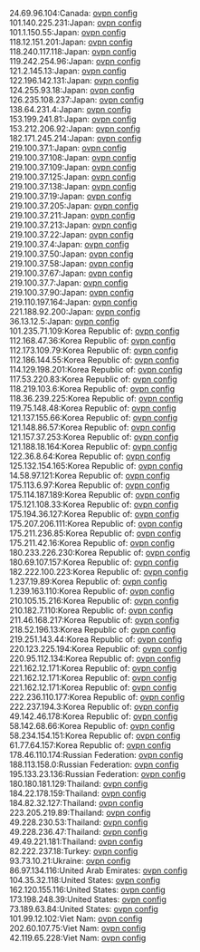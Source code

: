 24.69.96.104:Canada: [ovpn config](vpn/24_69_96_104.ovpn)  
101.140.225.231:Japan: [ovpn config](vpn/101_140_225_231.ovpn)  
101.1.150.55:Japan: [ovpn config](vpn/101_1_150_55.ovpn)  
118.12.151.201:Japan: [ovpn config](vpn/118_12_151_201.ovpn)  
118.240.117.118:Japan: [ovpn config](vpn/118_240_117_118.ovpn)  
119.242.254.96:Japan: [ovpn config](vpn/119_242_254_96.ovpn)  
121.2.145.13:Japan: [ovpn config](vpn/121_2_145_13.ovpn)  
122.196.142.131:Japan: [ovpn config](vpn/122_196_142_131.ovpn)  
124.255.93.18:Japan: [ovpn config](vpn/124_255_93_18.ovpn)  
126.235.108.237:Japan: [ovpn config](vpn/126_235_108_237.ovpn)  
138.64.231.4:Japan: [ovpn config](vpn/138_64_231_4.ovpn)  
153.199.241.81:Japan: [ovpn config](vpn/153_199_241_81.ovpn)  
153.212.206.92:Japan: [ovpn config](vpn/153_212_206_92.ovpn)  
182.171.245.214:Japan: [ovpn config](vpn/182_171_245_214.ovpn)  
219.100.37.1:Japan: [ovpn config](vpn/219_100_37_1.ovpn)  
219.100.37.108:Japan: [ovpn config](vpn/219_100_37_108.ovpn)  
219.100.37.109:Japan: [ovpn config](vpn/219_100_37_109.ovpn)  
219.100.37.125:Japan: [ovpn config](vpn/219_100_37_125.ovpn)  
219.100.37.138:Japan: [ovpn config](vpn/219_100_37_138.ovpn)  
219.100.37.19:Japan: [ovpn config](vpn/219_100_37_19.ovpn)  
219.100.37.205:Japan: [ovpn config](vpn/219_100_37_205.ovpn)  
219.100.37.211:Japan: [ovpn config](vpn/219_100_37_211.ovpn)  
219.100.37.213:Japan: [ovpn config](vpn/219_100_37_213.ovpn)  
219.100.37.22:Japan: [ovpn config](vpn/219_100_37_22.ovpn)  
219.100.37.4:Japan: [ovpn config](vpn/219_100_37_4.ovpn)  
219.100.37.50:Japan: [ovpn config](vpn/219_100_37_50.ovpn)  
219.100.37.58:Japan: [ovpn config](vpn/219_100_37_58.ovpn)  
219.100.37.67:Japan: [ovpn config](vpn/219_100_37_67.ovpn)  
219.100.37.7:Japan: [ovpn config](vpn/219_100_37_7.ovpn)  
219.100.37.90:Japan: [ovpn config](vpn/219_100_37_90.ovpn)  
219.110.197.164:Japan: [ovpn config](vpn/219_110_197_164.ovpn)  
221.188.92.200:Japan: [ovpn config](vpn/221_188_92_200.ovpn)  
36.13.12.5:Japan: [ovpn config](vpn/36_13_12_5.ovpn)  
101.235.71.109:Korea Republic of: [ovpn config](vpn/101_235_71_109.ovpn)  
112.168.47.36:Korea Republic of: [ovpn config](vpn/112_168_47_36.ovpn)  
112.173.109.79:Korea Republic of: [ovpn config](vpn/112_173_109_79.ovpn)  
112.186.144.55:Korea Republic of: [ovpn config](vpn/112_186_144_55.ovpn)  
114.129.198.201:Korea Republic of: [ovpn config](vpn/114_129_198_201.ovpn)  
117.53.220.83:Korea Republic of: [ovpn config](vpn/117_53_220_83.ovpn)  
118.219.103.6:Korea Republic of: [ovpn config](vpn/118_219_103_6.ovpn)  
118.36.239.225:Korea Republic of: [ovpn config](vpn/118_36_239_225.ovpn)  
119.75.148.48:Korea Republic of: [ovpn config](vpn/119_75_148_48.ovpn)  
121.137.155.66:Korea Republic of: [ovpn config](vpn/121_137_155_66.ovpn)  
121.148.86.57:Korea Republic of: [ovpn config](vpn/121_148_86_57.ovpn)  
121.157.37.253:Korea Republic of: [ovpn config](vpn/121_157_37_253.ovpn)  
121.188.18.164:Korea Republic of: [ovpn config](vpn/121_188_18_164.ovpn)  
122.36.8.64:Korea Republic of: [ovpn config](vpn/122_36_8_64.ovpn)  
125.132.154.165:Korea Republic of: [ovpn config](vpn/125_132_154_165.ovpn)  
14.58.97.121:Korea Republic of: [ovpn config](vpn/14_58_97_121.ovpn)  
175.113.6.97:Korea Republic of: [ovpn config](vpn/175_113_6_97.ovpn)  
175.114.187.189:Korea Republic of: [ovpn config](vpn/175_114_187_189.ovpn)  
175.121.108.33:Korea Republic of: [ovpn config](vpn/175_121_108_33.ovpn)  
175.194.36.127:Korea Republic of: [ovpn config](vpn/175_194_36_127.ovpn)  
175.207.206.111:Korea Republic of: [ovpn config](vpn/175_207_206_111.ovpn)  
175.211.236.85:Korea Republic of: [ovpn config](vpn/175_211_236_85.ovpn)  
175.211.42.16:Korea Republic of: [ovpn config](vpn/175_211_42_16.ovpn)  
180.233.226.230:Korea Republic of: [ovpn config](vpn/180_233_226_230.ovpn)  
180.69.107.157:Korea Republic of: [ovpn config](vpn/180_69_107_157.ovpn)  
182.222.100.223:Korea Republic of: [ovpn config](vpn/182_222_100_223.ovpn)  
1.237.19.89:Korea Republic of: [ovpn config](vpn/1_237_19_89.ovpn)  
1.239.163.110:Korea Republic of: [ovpn config](vpn/1_239_163_110.ovpn)  
210.105.15.216:Korea Republic of: [ovpn config](vpn/210_105_15_216.ovpn)  
210.182.7.110:Korea Republic of: [ovpn config](vpn/210_182_7_110.ovpn)  
211.46.168.217:Korea Republic of: [ovpn config](vpn/211_46_168_217.ovpn)  
218.52.196.13:Korea Republic of: [ovpn config](vpn/218_52_196_13.ovpn)  
219.251.143.44:Korea Republic of: [ovpn config](vpn/219_251_143_44.ovpn)  
220.123.225.194:Korea Republic of: [ovpn config](vpn/220_123_225_194.ovpn)  
220.95.112.134:Korea Republic of: [ovpn config](vpn/220_95_112_134.ovpn)  
221.162.12.171:Korea Republic of: [ovpn config](vpn/221_162_12_171.ovpn)  
221.162.12.171:Korea Republic of: [ovpn config](vpn/221_162_12_171.ovpn)  
221.162.12.171:Korea Republic of: [ovpn config](vpn/221_162_12_171.ovpn)  
222.236.110.177:Korea Republic of: [ovpn config](vpn/222_236_110_177.ovpn)  
222.237.194.3:Korea Republic of: [ovpn config](vpn/222_237_194_3.ovpn)  
49.142.46.178:Korea Republic of: [ovpn config](vpn/49_142_46_178.ovpn)  
58.142.68.66:Korea Republic of: [ovpn config](vpn/58_142_68_66.ovpn)  
58.234.154.151:Korea Republic of: [ovpn config](vpn/58_234_154_151.ovpn)  
61.77.64.157:Korea Republic of: [ovpn config](vpn/61_77_64_157.ovpn)  
178.46.110.174:Russian Federation: [ovpn config](vpn/178_46_110_174.ovpn)  
188.113.158.0:Russian Federation: [ovpn config](vpn/188_113_158_0.ovpn)  
195.133.23.136:Russian Federation: [ovpn config](vpn/195_133_23_136.ovpn)  
180.180.181.129:Thailand: [ovpn config](vpn/180_180_181_129.ovpn)  
184.22.178.159:Thailand: [ovpn config](vpn/184_22_178_159.ovpn)  
184.82.32.127:Thailand: [ovpn config](vpn/184_82_32_127.ovpn)  
223.205.219.89:Thailand: [ovpn config](vpn/223_205_219_89.ovpn)  
49.228.230.53:Thailand: [ovpn config](vpn/49_228_230_53.ovpn)  
49.228.236.47:Thailand: [ovpn config](vpn/49_228_236_47.ovpn)  
49.49.221.181:Thailand: [ovpn config](vpn/49_49_221_181.ovpn)  
82.222.237.18:Turkey: [ovpn config](vpn/82_222_237_18.ovpn)  
93.73.10.21:Ukraine: [ovpn config](vpn/93_73_10_21.ovpn)  
86.97.134.116:United Arab Emirates: [ovpn config](vpn/86_97_134_116.ovpn)  
104.35.32.118:United States: [ovpn config](vpn/104_35_32_118.ovpn)  
162.120.155.116:United States: [ovpn config](vpn/162_120_155_116.ovpn)  
173.198.248.39:United States: [ovpn config](vpn/173_198_248_39.ovpn)  
73.189.63.84:United States: [ovpn config](vpn/73_189_63_84.ovpn)  
101.99.12.102:Viet Nam: [ovpn config](vpn/101_99_12_102.ovpn)  
202.60.107.75:Viet Nam: [ovpn config](vpn/202_60_107_75.ovpn)  
42.119.65.228:Viet Nam: [ovpn config](vpn/42_119_65_228.ovpn)  
